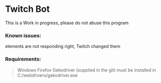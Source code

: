 # Twitch Bot


This is a Work in progress, please do not abuse this program


### Known issues:
elements are not responding right, Twitch changed them

### Requirements:
>Windows
>Firefox
>Gekodriver (supplied in the git) must be installed in C:/webdrivers/gekodriver.exe
